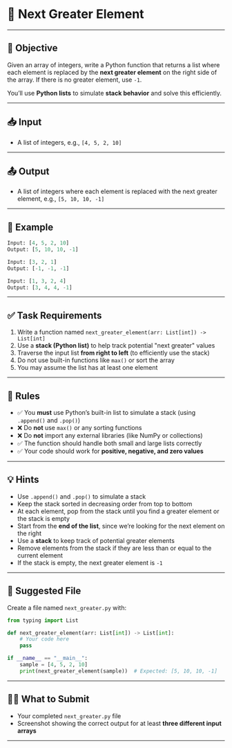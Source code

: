 # 🧠 **Next Greater Element**

---

## 🎯 Objective

Given an array of integers, write a Python function that returns a list where each element is replaced by the **next greater element** on the right side of the array. If there is no greater element, use `-1`.

You’ll use **Python lists** to simulate **stack behavior** and solve this efficiently.

---

## 📥 Input

* A list of integers, e.g., `[4, 5, 2, 10]`

---

## 📤 Output

* A list of integers where each element is replaced with the next greater element, e.g., `[5, 10, 10, -1]`

---

## 🧪 Example

```python
Input: [4, 5, 2, 10]
Output: [5, 10, 10, -1]

Input: [3, 2, 1]
Output: [-1, -1, -1]

Input: [1, 3, 2, 4]
Output: [3, 4, 4, -1]
```

---

## ✅ Task Requirements

1. Write a function named `next_greater_element(arr: List[int]) -> List[int]`
2. Use a **stack (Python list)** to help track potential "next greater" values
3. Traverse the input list **from right to left** (to efficiently use the stack)
4. Do not use built-in functions like `max()` or sort the array
5. You may assume the list has at least one element

---

## 📏 Rules

* ✅ You **must** use Python’s built-in list to simulate a stack (using `.append()` and `.pop()`)
* ❌ Do **not** use `max()` or any sorting functions
* ❌ Do **not** import any external libraries (like NumPy or collections)
* ✅ The function should handle both small and large lists correctly
* ✅ Your code should work for **positive, negative, and zero values**

---

## 💡 Hints

* Use `.append()` and `.pop()` to simulate a stack
* Keep the stack sorted in decreasing order from top to bottom
* At each element, pop from the stack until you find a greater element or the stack is empty
* Start from the **end of the list**, since we’re looking for the next element on the right
* Use a **stack** to keep track of potential greater elements
* Remove elements from the stack if they are less than or equal to the current element
* If the stack is empty, the next greater element is `-1`

---

## 📁 Suggested File

Create a file named `next_greater.py` with:

```python
from typing import List

def next_greater_element(arr: List[int]) -> List[int]:
    # Your code here
    pass

if __name__ == "__main__":
    sample = [4, 5, 2, 10]
    print(next_greater_element(sample))  # Expected: [5, 10, 10, -1]
```

---

## 🙋‍♂️ What to Submit

* Your completed `next_greater.py` file
* Screenshot showing the correct output for at least **three different input arrays**

---

